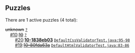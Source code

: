 ## Puzzles

There are 1 active puzzles (4 total):


<del>unknown</del> [`?`](../master/?)<br/>
&nbsp;&nbsp;&nbsp;&nbsp;[#10](https://github.com/jcabi/jcabi-w3c/issues/10):[<del>10</del>](https://github.com/jcabi/jcabi-w3c/issues/10) [`?`](../master/?)<br/>
&nbsp;&nbsp;&nbsp;&nbsp;&nbsp;&nbsp;&nbsp;&nbsp;[#20](https://github.com/jcabi/jcabi-w3c/issues/20):[**10-1838eb03**](https://github.com/jcabi/jcabi-w3c/issues/20) [`DefaultCssValidatorTest.java:95-98`](../master/src/test/java/com/jcabi/w3c/DefaultCssValidatorTest.java#L95-L98)<br/>
&nbsp;&nbsp;&nbsp;&nbsp;&nbsp;&nbsp;&nbsp;&nbsp;[#19](https://github.com/jcabi/jcabi-w3c/issues/19):[<del>10-80fda63a</del>](https://github.com/jcabi/jcabi-w3c/issues/19) [`DefaultHtmlValidatorTest.java:83-86`](../master/src/test/java/com/jcabi/w3c/DefaultHtmlValidatorTest.java#L83-L86)<br/>